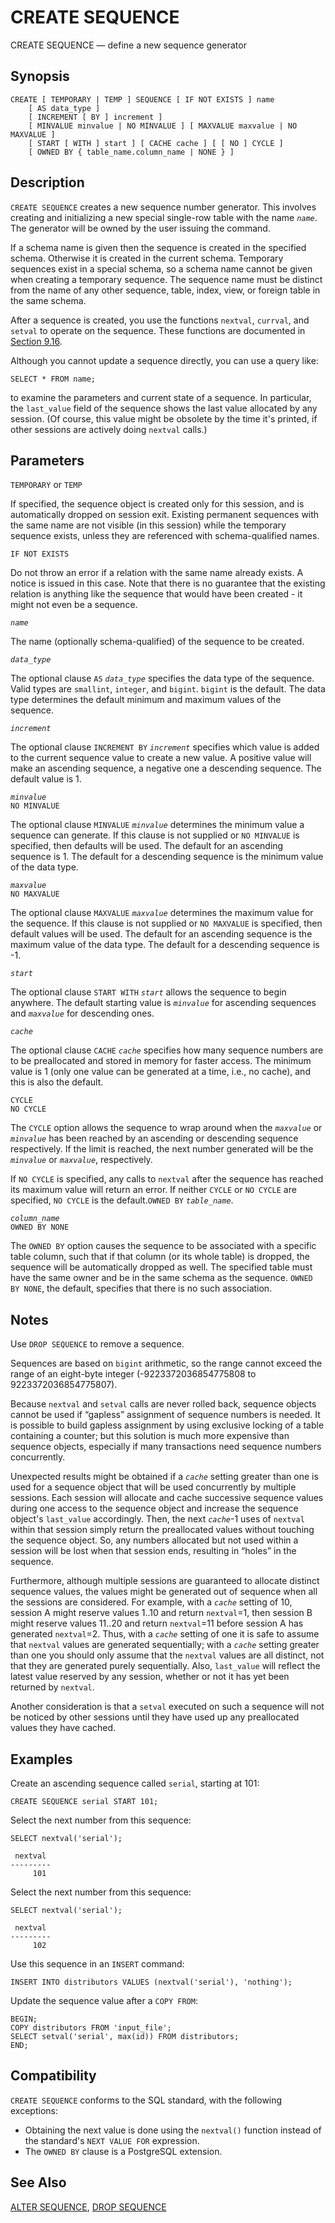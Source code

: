# CREATE SEQUENCE

CREATE SEQUENCE — define a new sequence generator

## Synopsis

```text
CREATE [ TEMPORARY | TEMP ] SEQUENCE [ IF NOT EXISTS ] name
    [ AS data_type ]
    [ INCREMENT [ BY ] increment ]
    [ MINVALUE minvalue | NO MINVALUE ] [ MAXVALUE maxvalue | NO MAXVALUE ]
    [ START [ WITH ] start ] [ CACHE cache ] [ [ NO ] CYCLE ]
    [ OWNED BY { table_name.column_name | NONE } ]
```

## Description

`CREATE SEQUENCE` creates a new sequence number generator. This involves creating and initializing a new special single-row table with the name _`name`_. The generator will be owned by the user issuing the command.

If a schema name is given then the sequence is created in the specified schema. Otherwise it is created in the current schema. Temporary sequences exist in a special schema, so a schema name cannot be given when creating a temporary sequence. The sequence name must be distinct from the name of any other sequence, table, index, view, or foreign table in the same schema.

After a sequence is created, you use the functions `nextval`, `currval`, and `setval` to operate on the sequence. These functions are documented in [Section 9.16](https://www.postgresql.org/docs/10/static/functions-sequence.html).

Although you cannot update a sequence directly, you can use a query like:

```text
SELECT * FROM name;
```

to examine the parameters and current state of a sequence. In particular, the `last_value` field of the sequence shows the last value allocated by any session. \(Of course, this value might be obsolete by the time it's printed, if other sessions are actively doing `nextval` calls.\)

## Parameters

`TEMPORARY` or `TEMP`

If specified, the sequence object is created only for this session, and is automatically dropped on session exit. Existing permanent sequences with the same name are not visible \(in this session\) while the temporary sequence exists, unless they are referenced with schema-qualified names.

`IF NOT EXISTS`

Do not throw an error if a relation with the same name already exists. A notice is issued in this case. Note that there is no guarantee that the existing relation is anything like the sequence that would have been created - it might not even be a sequence.

_`name`_

The name \(optionally schema-qualified\) of the sequence to be created.

_`data_type`_

The optional clause `AS` _`data_type`_ specifies the data type of the sequence. Valid types are `smallint`, `integer`, and `bigint`. `bigint` is the default. The data type determines the default minimum and maximum values of the sequence.

_`increment`_

The optional clause `INCREMENT BY` _`increment`_ specifies which value is added to the current sequence value to create a new value. A positive value will make an ascending sequence, a negative one a descending sequence. The default value is 1.

_`minvalue`_  
`NO MINVALUE`

The optional clause `MINVALUE` _`minvalue`_ determines the minimum value a sequence can generate. If this clause is not supplied or `NO MINVALUE` is specified, then defaults will be used. The default for an ascending sequence is 1. The default for a descending sequence is the minimum value of the data type.

_`maxvalue`_  
`NO MAXVALUE`

The optional clause `MAXVALUE` _`maxvalue`_ determines the maximum value for the sequence. If this clause is not supplied or `NO MAXVALUE` is specified, then default values will be used. The default for an ascending sequence is the maximum value of the data type. The default for a descending sequence is -1.

_`start`_

The optional clause `START WITH` _`start`_ allows the sequence to begin anywhere. The default starting value is _`minvalue`_ for ascending sequences and _`maxvalue`_ for descending ones.

_`cache`_

The optional clause `CACHE` _`cache`_ specifies how many sequence numbers are to be preallocated and stored in memory for faster access. The minimum value is 1 \(only one value can be generated at a time, i.e., no cache\), and this is also the default.

`CYCLE`  
`NO CYCLE`

The `CYCLE` option allows the sequence to wrap around when the _`maxvalue`_ or _`minvalue`_ has been reached by an ascending or descending sequence respectively. If the limit is reached, the next number generated will be the _`minvalue`_ or _`maxvalue`_, respectively.

If `NO CYCLE` is specified, any calls to `nextval` after the sequence has reached its maximum value will return an error. If neither `CYCLE` or `NO CYCLE` are specified, `NO CYCLE` is the default.`OWNED BY` _`table_name`_.

_`column_name`_  
`OWNED BY NONE`

The `OWNED BY` option causes the sequence to be associated with a specific table column, such that if that column \(or its whole table\) is dropped, the sequence will be automatically dropped as well. The specified table must have the same owner and be in the same schema as the sequence. `OWNED BY NONE`, the default, specifies that there is no such association.

## Notes

Use `DROP SEQUENCE` to remove a sequence.

Sequences are based on `bigint` arithmetic, so the range cannot exceed the range of an eight-byte integer \(-9223372036854775808 to 9223372036854775807\).

Because `nextval` and `setval` calls are never rolled back, sequence objects cannot be used if “gapless” assignment of sequence numbers is needed. It is possible to build gapless assignment by using exclusive locking of a table containing a counter; but this solution is much more expensive than sequence objects, especially if many transactions need sequence numbers concurrently.

Unexpected results might be obtained if a _`cache`_ setting greater than one is used for a sequence object that will be used concurrently by multiple sessions. Each session will allocate and cache successive sequence values during one access to the sequence object and increase the sequence object's `last_value` accordingly. Then, the next _`cache`_-1 uses of `nextval` within that session simply return the preallocated values without touching the sequence object. So, any numbers allocated but not used within a session will be lost when that session ends, resulting in “holes” in the sequence.

Furthermore, although multiple sessions are guaranteed to allocate distinct sequence values, the values might be generated out of sequence when all the sessions are considered. For example, with a _`cache`_ setting of 10, session A might reserve values 1..10 and return `nextval`=1, then session B might reserve values 11..20 and return `nextval`=11 before session A has generated `nextval`=2. Thus, with a _`cache`_ setting of one it is safe to assume that `nextval` values are generated sequentially; with a _`cache`_ setting greater than one you should only assume that the `nextval` values are all distinct, not that they are generated purely sequentially. Also, `last_value` will reflect the latest value reserved by any session, whether or not it has yet been returned by `nextval`.

Another consideration is that a `setval` executed on such a sequence will not be noticed by other sessions until they have used up any preallocated values they have cached.

## Examples

Create an ascending sequence called `serial`, starting at 101:

```text
CREATE SEQUENCE serial START 101;
```

Select the next number from this sequence:

```text
SELECT nextval('serial');

 nextval
---------
     101
```

Select the next number from this sequence:

```text
SELECT nextval('serial');

 nextval
---------
     102
```

Use this sequence in an `INSERT` command:

```text
INSERT INTO distributors VALUES (nextval('serial'), 'nothing');
```

Update the sequence value after a `COPY FROM`:

```text
BEGIN;
COPY distributors FROM 'input_file';
SELECT setval('serial', max(id)) FROM distributors;
END;
```

## Compatibility

`CREATE SEQUENCE` conforms to the SQL standard, with the following exceptions:

* Obtaining the next value is done using the `nextval()` function instead of the standard's `NEXT VALUE FOR` expression.
* The `OWNED BY` clause is a PostgreSQL extension.

## See Also

[ALTER SEQUENCE](alter-sequence.md), [DROP SEQUENCE](drop-sequence.md)

